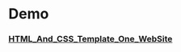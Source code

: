 # Demo 

### [HTML_And_CSS_Template_One_WebSite](https://elzerowebschool.github.io/HTML_And_CSS_Template_One/)
